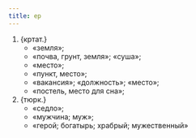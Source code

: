 ```yaml
---
title: ер
---
```


1. {кртат.}
    * «земля»;
    * «почва, грунт, земля»; «суша»;
    * «место»;
    * «пункт, место»;
    * «вакансия»; «должность»; «место»;
    * «постель, место для сна»;
2. {тюрк.}
    * «седло»;
    * «мужчина; муж»;
    * «герой; богатырь; храбрый; мужественный»
